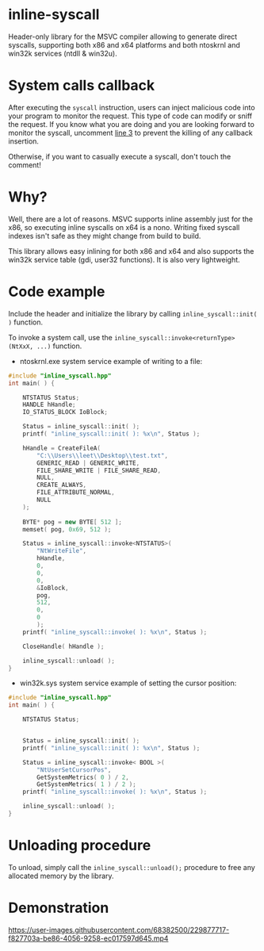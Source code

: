 # inline-syscall
Header-only library for the MSVC compiler allowing to generate direct syscalls, supporting both x86 and x64 platforms and both ntoskrnl and win32k services (ntdll & win32u).

# System calls callback
After executing the `syscall` instruction, users can inject malicious code into your program to monitor the request. This type of code can modify or sniff the request.
If you know what you are doing and you are looking forward to monitor the syscall, uncomment [line 3](https://github.com/n00bes/inline-syscall/blob/73a0d098155a0f22a8566b63a611546016f0947a/inline_syscall.hpp#L3) to prevent the killing of any callback insertion.

Otherwise, if you want to casually execute a syscall, don't touch the comment!
# Why?
Well, there are a lot of reasons. MSVC supports inline assembly just for the x86, so executing inline syscalls on x64 is a nono. Writing fixed syscall indexes isn't safe as they might change from build to build.

This library allows easy inlining for both x86 and x64 and also supports the win32k service table (gdi, user32 functions).
It is also very lightweight.

# Code example
Include the header and initialize the library by calling `inline_syscall::init( )` function.

To invoke a system call, use the `inline_syscall::invoke<returnType>(NtXxX, ...)` function.

* ntoskrnl.exe system service example of writing to a file:
```cpp
#include "inline_syscall.hpp"
int main( ) {

    NTSTATUS Status;
    HANDLE hHandle;
    IO_STATUS_BLOCK IoBlock;

    Status = inline_syscall::init( );
    printf( "inline_syscall::init( ): %x\n", Status );

    hHandle = CreateFileA(
        "C:\\Users\\leet\\Desktop\\test.txt",
        GENERIC_READ | GENERIC_WRITE,
        FILE_SHARE_WRITE | FILE_SHARE_READ,
        NULL,
        CREATE_ALWAYS,
        FILE_ATTRIBUTE_NORMAL,
        NULL
    );
    
    BYTE* pog = new BYTE[ 512 ];
    memset( pog, 0x69, 512 );

    Status = inline_syscall::invoke<NTSTATUS>(
        "NtWriteFile",
        hHandle,
        0,
        0,
        0,
        &IoBlock,
        pog,
        512,
        0,
        0
        );
    printf( "inline_syscall::invoke( ): %x\n", Status );

    CloseHandle( hHandle );

    inline_syscall::unload( );
}
```

* win32k.sys system service example of setting the cursor position:
```cpp
#include "inline_syscall.hpp"
int main( ) {

    NTSTATUS Status;


    Status = inline_syscall::init( );
    printf( "inline_syscall::init( ): %x\n", Status );

    Status = inline_syscall::invoke< BOOL >(
        "NtUserSetCursorPos",
        GetSystemMetrics( 0 ) / 2,
        GetSystemMetrics( 1 ) / 2 );
    printf( "inline_syscall::invoke( ): %x\n", Status );

    inline_syscall::unload( );
}
```

# Unloading procedure
To unload, simply call the `inline_syscall::unload();` procedure to free any allocated memory by the library.

# Demonstration


https://user-images.githubusercontent.com/68382500/229877717-f827703a-be86-4056-9258-ec017597d645.mp4

